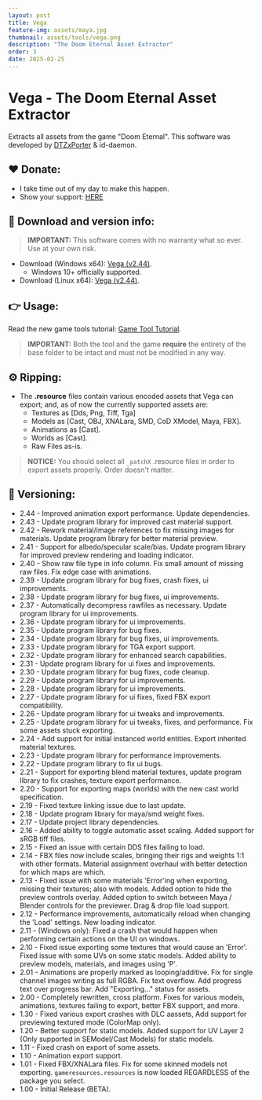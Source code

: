 ```yaml
---
layout: post
title: Vega
feature-img: assets/maya.jpg
thumbnail: assets/tools/vega.png
description: "The Doom Eternal Asset Extractor"
order: 3
date: 2025-02-25
---
```


# Vega - The Doom Eternal Asset Extractor
Extracts all assets from the game "Doom Eternal". This software was developed by [DTZxPorter](https://twitter.com/dtzxporter) & id-daemon.

## ❤️ Donate:
- I take time out of my day to make this happen.
- Show your support: [HERE](https://dtzxporter.com/donate)

## 💾 Download and version info:

> **IMPORTANT:** This software comes with no warranty what so ever. Use at your own risk.

- Download (Windows x64): [Vega (v2.44)](https://mega.nz/file/wIIRDbrC#HjEyAESg6cOZNGO8cS_wHso2WTaW45fudZHP_ZHIkkY).
  - Windows 10+ officially supported.
- Download (Linux x64): [Vega (v2.44)](https://mega.nz/file/8JxXCbRB#5cBfhjx6fjsXBzHyRlpqbBVfz-NOyWfQvxysvvLxkgw).

## 👉 Usage:
Read the new game tools tutorial: [Game Tool Tutorial](https://dtzxporter.com/game-tools-tutorial).

> **IMPORTANT:** Both the tool and the game **require** the entirety of the base folder to be intact and must not be modified in any way.

## ⚙️ Ripping:
- The **.resource** files contain various encoded assets that Vega can export; and, as of now the currently supported assets are:
  - Textures as [Dds, Png, Tiff, Tga]
  - Models as [Cast, OBJ, XNALara, SMD, CoD XModel, Maya, FBX].
  - Animations as [Cast].
  - Worlds as [Cast].
  - Raw Files as-is.

> **NOTICE:** You should select all `_patchX` .resource files in order to export assets properly. Order doesn't matter.

## 📌 Versioning:
- 2.44 - Improved animation export performance. Update dependencies.
- 2.43 - Update program library for improved cast material support.
- 2.42 - Rework material/image references to fix missing images for materials. Update program library for better material preview.
- 2.41 - Support for albedo/specular scale/bias. Update program library for improved preview rendering and loading indicator.
- 2.40 - Show raw file type in info column. Fix small amount of missing raw files. Fix edge case with animations.
- 2.39 - Update program library for bug fixes, crash fixes, ui improvements.
- 2.38 - Update program library for bug fixes, ui improvements.
- 2.37 - Automatically decompress rawfiles as necessary. Update program library for ui improvements.
- 2.36 - Update program library for ui improvements.
- 2.35 - Update program library for bug fixes.
- 2.34 - Update program library for bug fixes, ui improvements.
- 2.33 - Update program library for TGA export support.
- 2.32 - Update program library for enhanced search capabilities.
- 2.31 - Update program library for ui fixes and improvements.
- 2.30 - Update program library for bug fixes, code cleanup.
- 2.29 - Update program library for ui improvements.
- 2.28 - Update program library for ui improvements.
- 2.27 - Update program library for ui fixes, fixed FBX export compatibility.
- 2.26 - Update program library for ui tweaks and improvements.
- 2.25 - Update program library for ui tweaks, fixes, and performance. Fix some assets stuck exporting.
- 2.24 - Add support for initial instanced world entities. Export inherited material textures.
- 2.23 - Update program library for performance improvements.
- 2.22 - Update program library to fix ui bugs.
- 2.21 - Support for exporting blend material textures, update program library to fix crashes, texture export performance.
- 2.20 - Support for exporting maps (worlds) with the new cast world specification.
- 2.19 - Fixed texture linking issue due to last update.
- 2.18 - Update program library for maya/smd weight fixes.
- 2.17 - Update project library dependencies.
- 2.16 - Added ability to toggle automatic asset scaling. Added support for sRGB tiff files.
- 2.15 - Fixed an issue with certain DDS files failing to load.
- 2.14 - FBX files now include scales, bringing their rigs and weights 1:1 with other formats. Material assignment overhaul with better detection for which maps are which.
- 2.13 - Fixed issue with some materials 'Error'ing when exporting, missing their textures; also with models. Added option to hide the preview controls overlay. Added option to switch between Maya / Blender controls for the previewer. Drag & drop file load support.
- 2.12 - Performance improvements, automatically reload when changing the 'Load' settings. New loading indicator.
- 2.11 - (Windows only): Fixed a crash that would happen when performing certain actions on the UI on windows.
- 2.10 - Fixed issue exporting some textures that would cause an 'Error'. Fixed issue with some UVs on some static models. Added ability to preview models, materials, and images using 'P'.
- 2.01 - Animations are properly marked as looping/additive. Fix for single channel images writing as full RGBA. Fix text overflow. Add progress text over progress bar. Add "Exporting..." status for assets.
- 2.00 - Completely rewritten, cross platform. Fixes for various models, animations, textures failing to export, better FBX support, and more.
- 1.30 - Fixed various export crashes with DLC aassets, Add support for previewing textured mode (ColorMap only).
- 1.20 - Better support for static models. Added support for UV Layer 2 (Only supported in SEModel/Cast Models) for static models.
- 1.11 - Fixed crash on export of some assets.
- 1.10 - Animation export support.
- 1.01 - Fixed FBX/XNALara files. Fix for some skinned models not exporting. `gameresources.resources` is now loaded REGARDLESS of the package you select.
- 1.00 - Initial Release (BETA).